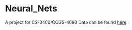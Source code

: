 # Neural_Nets
A project for CS-3400/COGS-4680
Data can be found [here](https://aeronet.gsfc.nasa.gov/cgi-bin/webtool_aod_v3).
